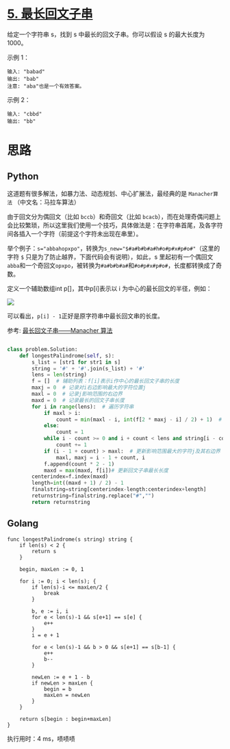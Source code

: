 
# [5. 最长回文子串](https://leetcode-cn.com/problems/longest-palindromic-substring/description/)

给定一个字符串 s，找到 s 中最长的回文子串。你可以假设 s 的最大长度为1000。

示例 1：
```
输入: "babad"
输出: "bab"
注意: "aba"也是一个有效答案。
```

示例 2：

```
输入: "cbbd"
输出: "bb"
```

# 思路

## Python

这道题有很多解法，如暴力法、动态规划、中心扩展法，最经典的是 `Manacher算法` （中文名：马拉车算法）

由于回文分为偶回文（比如 `bccb`）和奇回文（比如 `bcacb`），而在处理奇偶问题上会比较繁琐，所以这里我们使用一个技巧，具体做法是：在字符串首尾，及各字符间各插入一个字符（前提这个字符未出现在串里）。

举个例子：`s="abbahopxpo"`，转换为`s_new="$#a#b#b#a#h#o#p#x#p#o#"`（这里的字符 `$` 只是为了防止越界，下面代码会有说明），如此，s 里起初有一个偶回文`abba`和一个奇回文`opxpo`，被转换为`#a#b#b#a#`和`#o#p#x#p#o#`，长度都转换成了奇数。

定义一个辅助数组int p[]，其中p[i]表示以 i 为中心的最长回文的半径，例如：

![](http://p8eyj0cpn.bkt.clouddn.com/%E6%B7%B1%E5%BA%A6%E6%88%AA%E5%9B%BE_%E9%80%89%E6%8B%A9%E5%8C%BA%E5%9F%9F_20180531144658.png)

可以看出，`p[i] - 1`正好是原字符串中最长回文串的长度。

参考: [最长回文子串——Manacher 算法](https://segmentfault.com/a/1190000003914228)

```python

class problem.Solution:
    def longestPalindrome(self, s):
        s_list = [str1 for str1 in s]
        string = '#' + '#'.join(s_list) + '#'
        lens = len(string)
        f = []  # 辅助列表：f[i]表示i作中心的最长回文子串的长度
        maxj = 0  # 记录对i右边影响最大的字符位置j
        maxl = 0  # 记录j影响范围的右边界
        maxd = 0  # 记录最长的回文子串长度
        for i in range(lens):  # 遍历字符串
            if maxl > i:
                count = min(maxl - i, int(f[2 * maxj - i] / 2) + 1)  # 这里为了方便后续计算使用count，其表示当前字符到其影响范围的右边界的距离
            else:
                count = 1
            while i - count >= 0 and i + count < lens and string[i - count] == string[i + count]:  # 两边扩展,这是一个循环，切记
                count += 1
            if (i - 1 + count) > maxl:  # 更新影响范围最大的字符j及其右边界
                maxl, maxj = i - 1 + count, i
            f.append(count * 2 - 1)
            maxd = max(maxd, f[i])# 更新回文子串最长长度
        centerindex=f.index(maxd) 
        length=int((maxd + 1) / 2) - 1
        finalstring=string[centerindex-length:centerindex+length]
        returnstring=finalstring.replace("#","")
        return returnstring
```


## Golang

```golang
func longestPalindrome(s string) string {
	if len(s) < 2 { 
		return s
	}

	begin, maxLen := 0, 1

	for i := 0; i < len(s); { 
		if len(s)-i <= maxLen/2 {
			break
		}

		b, e := i, i
		for e < len(s)-1 && s[e+1] == s[e] {
			e++
		}
		i = e + 1

		for e < len(s)-1 && b > 0 && s[e+1] == s[b-1] {
			e++
			b--
		}

		newLen := e + 1 - b
		if newLen > maxLen {
			begin = b
			maxLen = newLen
		}
	}

	return s[begin : begin+maxLen]
}
```

执行用时：4 ms，啧啧啧
